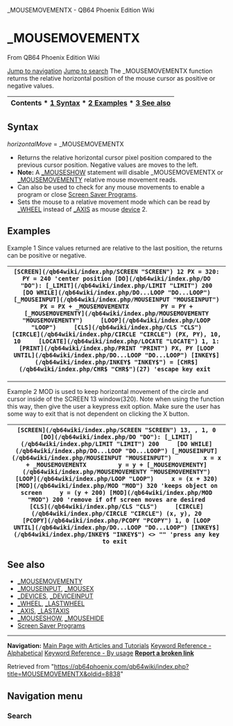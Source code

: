 


\_MOUSEMOVEMENTX - QB64 Phoenix Edition Wiki








# \_MOUSEMOVEMENTX



From QB64 Phoenix Edition Wiki



[Jump to navigation](#mw-head)
[Jump to search](#searchInput)
The \_MOUSEMOVEMENTX function returns the relative horizontal position of the mouse cursor as positive or negative values.


  






| Contents * [1 Syntax](#Syntax) * [2 Examples](#Examples) * [3 See also](#See_also) |
| --- |


## Syntax


*horizontalMove* = \_MOUSEMOVEMENTX
  




* Returns the relative horizontal cursor pixel position compared to the previous cursor position. Negative values are moves to the left.
* **Note:** A [\_MOUSESHOW](/qb64wiki/index.php/MOUSESHOW "MOUSESHOW") statement will disable \_MOUSEMOVEMENTX or [\_MOUSEMOVEMENTY](/qb64wiki/index.php/MOUSEMOVEMENTY "MOUSEMOVEMENTY") relative mouse movement reads.
* Can also be used to check for any mouse movements to enable a program or close [Screen Saver Programs](/qb64wiki/index.php/Screen_Saver_Programs "Screen Saver Programs").
* Sets the mouse to a relative movement mode which can be read by [\_WHEEL](/qb64wiki/index.php/WHEEL "WHEEL") instead of [\_AXIS](/qb64wiki/index.php/AXIS "AXIS") as mouse [device](/qb64wiki/index.php/DEVICES "DEVICES") 2.


  




## Examples


Example 1
Since values returned are relative to the last position, the returns can be positive or negative.


| ``` [SCREEN](/qb64wiki/index.php/SCREEN "SCREEN") 12 PX = 320: PY = 240 'center position [DO](/qb64wiki/index.php/DO "DO"): [_LIMIT](/qb64wiki/index.php/LIMIT "LIMIT") 200     [DO WHILE](/qb64wiki/index.php/DO...LOOP "DO...LOOP") [_MOUSEINPUT](/qb64wiki/index.php/MOUSEINPUT "MOUSEINPUT")         PX = PX + _MOUSEMOVEMENTX         PY = PY + [_MOUSEMOVEMENTY](/qb64wiki/index.php/MOUSEMOVEMENTY "MOUSEMOVEMENTY")     [LOOP](/qb64wiki/index.php/LOOP "LOOP")     [CLS](/qb64wiki/index.php/CLS "CLS")     [CIRCLE](/qb64wiki/index.php/CIRCLE "CIRCLE") (PX, PY), 10, 10     [LOCATE](/qb64wiki/index.php/LOCATE "LOCATE") 1, 1: [PRINT](/qb64wiki/index.php/PRINT "PRINT") PX, PY [LOOP UNTIL](/qb64wiki/index.php/DO...LOOP "DO...LOOP") [INKEY$](/qb64wiki/index.php/INKEY$ "INKEY$") = [CHR$](/qb64wiki/index.php/CHR$ "CHR$")(27) 'escape key exit  ``` |
| --- |




---


Example 2
MOD is used to keep horizontal movement of the circle and cursor inside of the SCREEN 13 window(320).
Note when using the function this way, then give the user a keypress exit option. Make sure the user has some way to exit that is not dependent on clicking the X button.


| ``` [SCREEN](/qb64wiki/index.php/SCREEN "SCREEN") 13, , 1, 0 [DO](/qb64wiki/index.php/DO "DO"): [_LIMIT](/qb64wiki/index.php/LIMIT "LIMIT") 200     [DO WHILE](/qb64wiki/index.php/DO...LOOP "DO...LOOP") [_MOUSEINPUT](/qb64wiki/index.php/MOUSEINPUT "MOUSEINPUT")         x = x + _MOUSEMOVEMENTX         y = y + [_MOUSEMOVEMENTY](/qb64wiki/index.php/MOUSEMOVEMENTY "MOUSEMOVEMENTY")     [LOOP](/qb64wiki/index.php/LOOP "LOOP")     x = (x + 320) [MOD](/qb64wiki/index.php/MOD "MOD") 320 'keeps object on screen     y = (y + 200) [MOD](/qb64wiki/index.php/MOD "MOD") 200 'remove if off screen moves are desired     [CLS](/qb64wiki/index.php/CLS "CLS")     [CIRCLE](/qb64wiki/index.php/CIRCLE "CIRCLE") (x, y), 20     [PCOPY](/qb64wiki/index.php/PCOPY "PCOPY") 1, 0 [LOOP UNTIL](/qb64wiki/index.php/DO...LOOP "DO...LOOP") [INKEY$](/qb64wiki/index.php/INKEY$ "INKEY$") <> "" 'press any key to exit  ``` |
| --- |


  




## See also


* [\_MOUSEMOVEMENTY](/qb64wiki/index.php/MOUSEMOVEMENTY "MOUSEMOVEMENTY")
* [\_MOUSEINPUT](/qb64wiki/index.php/MOUSEINPUT "MOUSEINPUT"), [\_MOUSEX](/qb64wiki/index.php/MOUSEX "MOUSEX")
* [\_DEVICES](/qb64wiki/index.php/DEVICES "DEVICES"), [\_DEVICEINPUT](/qb64wiki/index.php/DEVICEINPUT "DEVICEINPUT")
* [\_WHEEL](/qb64wiki/index.php/WHEEL "WHEEL"), [\_LASTWHEEL](/qb64wiki/index.php/LASTWHEEL "LASTWHEEL")
* [\_AXIS](/qb64wiki/index.php/AXIS "AXIS"), [\_LASTAXIS](/qb64wiki/index.php/LASTAXIS "LASTAXIS")
* [\_MOUSESHOW](/qb64wiki/index.php/MOUSESHOW "MOUSESHOW"), [\_MOUSEHIDE](/qb64wiki/index.php/MOUSEHIDE "MOUSEHIDE")
* [Screen Saver Programs](/qb64wiki/index.php/Screen_Saver_Programs "Screen Saver Programs")


  






---


**Navigation:**
[Main Page with Articles and Tutorials](/qb64wiki/index.php/Main_Page "Main Page")
[Keyword Reference - Alphabetical](/qb64wiki/index.php/Keyword_Reference_-_Alphabetical "Keyword Reference - Alphabetical")
[Keyword Reference - By usage](/qb64wiki/index.php/Keyword_Reference_-_By_usage "Keyword Reference - By usage")
**[Report a broken link](https://qb64phoenix.com/forum/showthread.php?tid=2800)**  





Retrieved from "<https://qb64phoenix.com/qb64wiki/index.php?title=MOUSEMOVEMENTX&oldid=8838>"




## Navigation menu








### Search





















